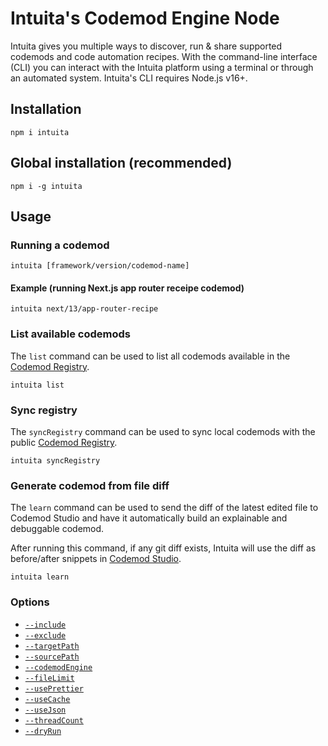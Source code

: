 # Intuita's Codemod Engine Node

Intuita gives you multiple ways to discover, run & share supported codemods and code automation recipes. With the command-line interface (CLI) you can interact with the Intuita platform using a terminal or through an automated system. Intuita's CLI requires Node.js v16+.

## Installation

    npm i intuita

## Global installation (recommended)

    npm i -g intuita

## Usage

### Running a codemod

    intuita [framework/version/codemod-name]

#### Example (running Next.js app router receipe codemod)

    intuita next/13/app-router-recipe

### List available codemods

The `list` command can be used to list all codemods available in the [Codemod Registry](https://github.com/intuita-inc/codemod-registry).

    intuita list

### Sync registry

The `syncRegistry` command can be used to sync local codemods with the public [Codemod Registry](https://github.com/intuita-inc/codemod-registry).

    intuita syncRegistry

### Generate codemod from file diff

The `learn` command can be used to send the diff of the latest edited file to Codemod Studio and have it automatically build an explainable and debuggable codemod.

After running this command, if any git diff exists, Intuita will use the diff as before/after snippets in [Codemod Studio](https://codemod.studio).

    intuita learn

### Options

- [`--include`](https://docs.intuita.io/docs/cli/advanced-usage#--include)
- [`--exclude`](https://docs.intuita.io/docs/cli/advanced-usage#--exclude)
- [`--targetPath`](https://docs.intuita.io/docs/cli/advanced-usage#--targetpath)
- [`--sourcePath`](https://docs.intuita.io/docs/cli/advanced-usage#--sourcepath)
- [`--codemodEngine`](https://docs.intuita.io/docs/cli/advanced-usage#--codemodengine)
- [`--fileLimit`](https://docs.intuita.io/docs/cli/advanced-usage#--filelimit)
- [`--usePrettier`](https://docs.intuita.io/docs/cli/advanced-usage#--useprettier)
- [`--useCache`](https://docs.intuita.io/docs/cli/advanced-usage#--usecache)
- [`--useJson`](https://docs.intuita.io/docs/cli/advanced-usage#--usejson)
- [`--threadCount`](https://docs.intuita.io/docs/cli/advanced-usage#--threadcount)
- [`--dryRun`](https://docs.intuita.io/docs/cli/advanced-usage#--dryrun)